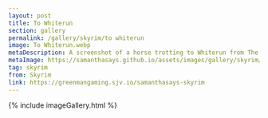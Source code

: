 ```yaml
---
layout: post
title: To Whiterun
section: gallery
permalink: /gallery/skyrim/to whiterun
image: To Whiterun.webp
metaDescription: A screenshot of a horse trotting to Whiterun from The Elder Scrolls V&#58; Skyrim, taken by Samantha Says.
metaImage: https://samanthasays.github.io/assets/images/gallery/skyrim/To Whiterun.webp
tag: skyrim
from: Skyrim
link: https://greenmangaming.sjv.io/samanthasays-skyrim
---
```

{% include imageGallery.html %}